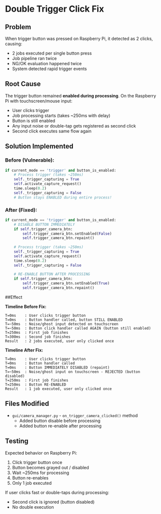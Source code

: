 # Double Trigger Click Fix

## Problem
When trigger button was pressed on Raspberry Pi, it detected as 2 clicks, causing:
- 2 jobs executed per single button press
- Job pipeline ran twice  
- NG/OK evaluation happened twice
- System detected rapid trigger events

## Root Cause
The trigger button remained **enabled during processing**. On the Raspberry Pi with touchscreen/mouse input:
- User clicks trigger
- Job processing starts (takes ~250ms with delay)
- Button is still enabled
- Any input noise or double-tap gets registered as second click
- Second click executes same flow again

## Solution Implemented

### Before (Vulnerable):
```python
if current_mode == 'trigger' and button_is_enabled:
    # Process trigger (takes ~250ms)
    self._trigger_capturing = True
    self.activate_capture_request()
    time.sleep(0.2)
    self._trigger_capturing = False
    # Button stays ENABLED during entire process!
```

### After (Fixed):
```python
if current_mode == 'trigger' and button_is_enabled:
    # DISABLE BUTTON IMMEDIATELY
    if self.trigger_camera_btn:
        self.trigger_camera_btn.setEnabled(False)
        self.trigger_camera_btn.repaint()
    
    # Process trigger (takes ~250ms)
    self._trigger_capturing = True
    self.activate_capture_request()
    time.sleep(0.2)
    self._trigger_capturing = False
    
    # RE-ENABLE BUTTON AFTER PROCESSING
    if self.trigger_camera_btn:
        self.trigger_camera_btn.setEnabled(True)
        self.trigger_camera_btn.repaint()
```

##Effect

**Timeline Before Fix:**
```
T=0ms    : User clicks trigger button
T=0ms    : Button handler called, button STILL ENABLED
T=~50ms  : Noise/ghost input detected on touchscreen
T=~50ms  : Button click handler called AGAIN (button still enabled)
T=250ms  : First job finishes
T=300ms  : Second job finishes
Result   : 2 jobs executed, user only clicked once
```

**Timeline After Fix:**
```
T=0ms    : User clicks trigger button
T=0ms    : Button handler called
T=0ms    : Button IMMEDIATELY DISABLED (repaint)
T=~50ms  : Noise/ghost input on touchscreen - REJECTED (button disabled)
T=250ms  : First job finishes
T=250ms  : Button RE-ENABLED
Result   : 1 job executed, user only clicked once
```

## Files Modified
- `gui/camera_manager.py` - `on_trigger_camera_clicked()` method
  - Added button disable before processing
  - Added button re-enable after processing

## Testing
Expected behavior on Raspberry Pi:
1. Click trigger button once
2. Button becomes grayed out / disabled
3. Wait ~250ms for processing
4. Button re-enables
5. Only 1 job executed

If user clicks fast or double-taps during processing:
- Second click is ignored (button disabled)
- No double execution

